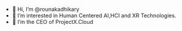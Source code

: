 - 👋 Hi, I’m @rounakadhikary
- 👀 I’m interested in Human Centered AI,HCI and XR Technologies.
- 🌱 I’m the CEO of ProjectX.Cloud


<!---
rounakadhikary/rounakadhikary is a ✨ special ✨ repository because its `README.md` (this file) appears on your GitHub profile.
You can click the Preview link to take a look at your changes.
--->
